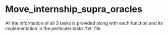 # Move_internship_supra_oracles
All the information of all 3 tasks is provided along with each function and its implementation in the perticuler tasks 'txt' file .
